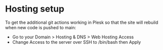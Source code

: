 # Hosting setup

To get the additional git actions working in Plesk so that the site will rebuild when new code is pushed to main:

- Go to your Domain > Hosting & DNS > Web Hosting Access
- Change Access to the server over SSH to /bin/bash then Apply
